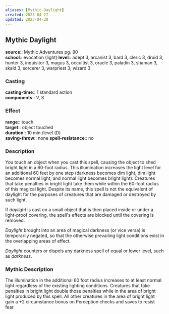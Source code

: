 ```yaml
---
aliases: [Mythic Daylight]
created: 2023-04-27
updated: 2023-04-28
---
```


## Mythic Daylight

**source**:: Mythic Adventures pg. 90  
**school**:: evocation (light)
**level**:: adept 3, arcanist 3, bard 3, cleric 3, druid 3, hunter 3, inquisitor 3, magus 3, occultist 3, oracle 3, paladin 3, shaman 3, skald 3, sorcerer 3, warpriest 3, wizard 3

### Casting

**casting-time**:: 1 standard action  
**components**:: V, S

### Effect

**range**:: touch  
**target**:: object touched  
**duration**:: 10 min./level (D)  
**saving-throw**:: none
**spell-resistance**:: no

### Description

You touch an object when you cast this spell, causing the object to shed bright light in a 60-foot radius. This illumination increases the light level for an additional 60 feet by one step (darkness becomes dim light, dim light becomes normal light, and normal light becomes bright light). Creatures that take penalties in bright light take them while within the 60-foot radius of this magical light. Despite its name, this spell is not the equivalent of daylight for the purposes of creatures that are damaged or destroyed by such light.  
  
If *daylight* is cast on a small object that is then placed inside or under a light-proof covering, the spell's effects are blocked until the covering is removed.  
  
*Daylight* brought into an area of magical darkness (or vice versa) is temporarily negated, so that the otherwise prevailing light conditions exist in the overlapping areas of effect.  
  
*Daylight* counters or dispels any darkness spell of equal or lower level, such as *darkness*.

### Mythic Description

The illumination in the additional 60 foot radius increases to at least normal light regardless of the existing lighting conditions. Creatures that take penalties in bright light double those penalties while in the area of bright light produced by this spell. All other creatures in the area of bright light gain a +2 circumstance bonus on Perception checks and saves to resist fear.

